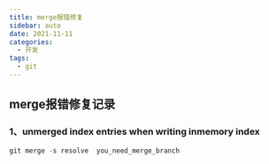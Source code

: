 ```yaml
---
title: merge报错修复
sidebar: auto
date: 2021-11-11
categories:
  - 开发
tags:
  - git
---
```


## merge报错修复记录

### 1、unmerged index entries when writing inmemory index

```javascript
git merge -s resolve  you_need_merge_branch
```

